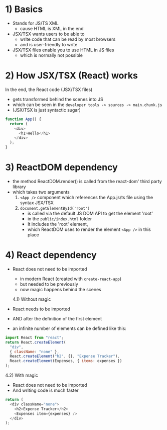 # 1) Basics

- Stands for JS/TS XML
  - cause HTML is XML in the end
- JSX/TSX wants users to be able to
  - write code that can be read by most browsers
  - and is user-friendly to write
- JSX/TSX files enable you to use HTML in JS files
  - which is normally not possible

# 2) How JSX/TSX (React) works

In the end, the React code (JSX/TSX files)

- gets transformed behind the scenes into JS
- which can be seen in the `developer tools -> sources -> main.chunk.js`
- (JSX/TSX is just syntactic sugar)

```javascript
function App() {
  return (
    <div>
      <h1>Hello</h1>
    </div>
  );
}
```

# 3) ReactDOM dependency

- the method ReactDOM.render() is called from the react-dom' third party library
- which takes two arguments
  1. `<App />` component which references the App.js/ts file using the syntax JSX/TSX
  2. `document.getElementById('root')`
     - is called via the default JS DOM API to get the element 'root'
     - in the `public/index.html` folder
     - It includes the 'root' element,
     - which ReactDOM uses to render the element `<App />` in this place

# 4) React dependency

- React does not need to be imported

  - in modern React (created with `create-react-app`)
  - but needed to be previously
  - now magic happens behind the scenes

  4.1) Without magic

- React needs to be imported
- AND after the definition of the first element
- an infinite number of elements can be defined like this:

```javascript
import React from "react";
return React.createElement(
  "div",
  { className: "none" },
  React.createElement("h2", {}, "Expense Tracker"),
  React.createElement(Expenses, { items: expenses })
);
```

4.2) With magic

- React does not need to be imported
- And writing code is much faster

```javascript
return (
  <div className="none">
    <h2>Expense Tracker</h2>
    <Expenses item={expenses} />
  </div>
);
```
